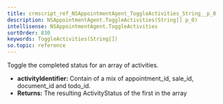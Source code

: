 ```yaml
---
title: crmscript_ref_NSAppointmentAgent_ToggleActivities_String__p_0
description: NSAppointmentAgent.ToggleActivities(String[] p_0)
intellisense: NSAppointmentAgent.ToggleActivities
sortOrder: 830
keywords: ToggleActivities(String[])
so.topic: reference
---
```



Toggle the completed status for an array of activities.



* **activityIdentifier:** Contain of a mix of appointment\_id, sale\_id, document\_id and todo\_id.
* **Returns:** The resulting ActivityStatus of the first in the array


